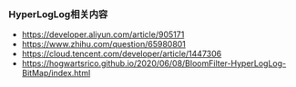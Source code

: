 ### HyperLogLog相关内容
* https://developer.aliyun.com/article/905171
* https://www.zhihu.com/question/65980801
* https://cloud.tencent.com/developer/article/1447306
* https://hogwartsrico.github.io/2020/06/08/BloomFilter-HyperLogLog-BitMap/index.html
